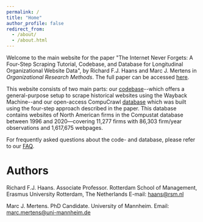 ```yaml
---
permalink: /
title: "Home"
author_profile: false
redirect_from: 
  - /about/
  - /about.html
---
```


Welcome to the main website for the paper "The Internet Never Forgets: A Four-Step Scraping Tutorial, Codebase, and Database for Longitudinal Organizational Website Data", by Richard F.J. Haans and Marc J. Mertens in *Organizational Research Methods*. The full paper can be accessed [here](https://haans-mertens.github.io). 

This website consists of two main parts: our [codebase](https://haans-mertens.github.io/code)--which offers a general-purpose setup to scrape historical websites using the Wayback Machine--and our open-access CompuCrawl [database](https://haans-mertens.github.io/data) which was built using the four-step approach described in the paper. This database contains websites of North American firms in the Compustat database between 1996 and 2020—covering 11,277 firms with 86,303 firm/year observations and 1,617,675 webpages. 

For frequently asked questions about the code- and database, please refer to our [FAQ](https://haans-mertens.github.io/faq). 

Authors
======
Richard F.J. Haans. Associate Professor. Rotterdam School of Management, Erasmus University Rotterdam, The Netherlands
E-mail: haans@rsm.nl

Marc J. Mertens. PhD Candidate. University of Mannheim. 
Email: marc.mertens@uni-mannheim.de
